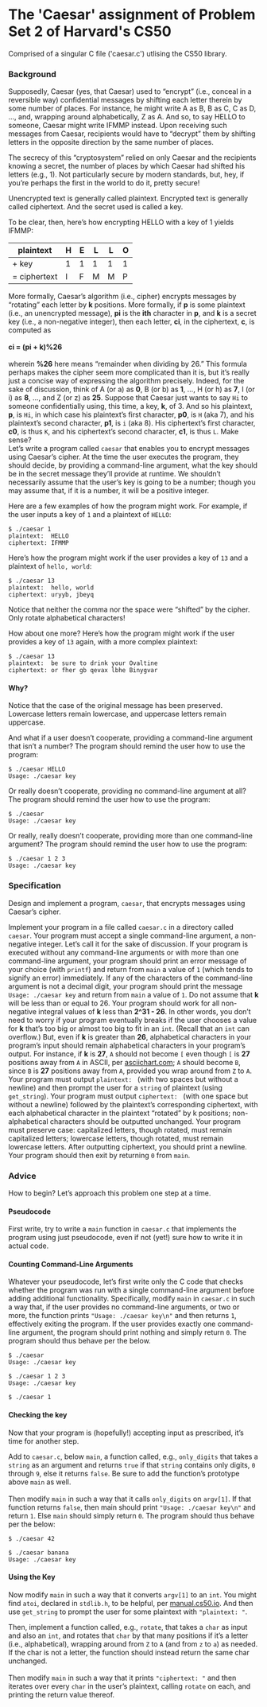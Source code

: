 # The 'Caesar' assignment of Problem Set 2 of Harvard's CS50

Comprised of a singular C file ('caesar.c') utlising the CS50 library.

### Background

Supposedly, Caesar (yes, that Caesar) used to “encrypt” (i.e., conceal in a reversible way) confidential messages by shifting each letter therein by some number of places. For instance, he might write A as B, B as C, C as D, …, and, wrapping around alphabetically, Z as A. And so, to say HELLO to someone, Caesar might write IFMMP instead. Upon receiving such messages from Caesar, recipients would have to “decrypt” them by shifting letters in the opposite direction by the same number of places.

The secrecy of this “cryptosystem” relied on only Caesar and the recipients knowing a secret, the number of places by which Caesar had shifted his letters (e.g., 1). Not particularly secure by modern standards, but, hey, if you’re perhaps the first in the world to do it, pretty secure!

Unencrypted text is generally called plaintext. Encrypted text is generally called ciphertext. And the secret used is called a key.

To be clear, then, here’s how encrypting HELLO with a key of 1 yields IFMMP:

| **plaintext** | H | E | L | L | O |
| --- | --- | --- | --- | --- | --- |
| + key | 1 | 1 | 1 | 1 | 1 |
| = ciphertext | I | F | M | M | P |

More formally, Caesar’s algorithm (i.e., cipher) encrypts messages by “rotating” each letter by **k** positions. More formally, if **p** is some plaintext (i.e., an unencrypted message), **pi** is the **ith** character in **p**, and **k** is a secret key (i.e., a non-negative integer), then each letter, **ci**, in the ciphertext, **c**, is computed as
<br>
<br>
**ci = (pi + k)%26**
<br>
<br>
wherein **%26** here means “remainder when dividing by 26.” This formula perhaps makes the cipher seem more complicated than it is, but it’s really just a concise way of expressing the algorithm precisely. Indeed, for the sake of discussion, think of A (or a) as **0**, B (or b) as **1**, …, H (or h) as **7**, I (or i) as **8**, …, and Z (or z) as **25**. Suppose that Caesar just wants to say ```Hi``` to someone confidentially using, this time, a key, **k**, of 3. And so his plaintext, **p**, is ```Hi```, in which case his plaintext’s first character, **p0**, is ```H``` (aka 7), and his plaintext’s second character, **p1**, is ```i``` (aka 8). His ciphertext’s first character, **c0**, is thus ```K```, and his ciphertext’s second character, **c1**, is thus ```L```. Make sense?
<br>
Let’s write a program called ```caesar``` that enables you to encrypt messages using Caesar’s cipher. At the time the user executes the program, they should decide, by providing a command-line argument, what the key should be in the secret message they’ll provide at runtime. We shouldn’t necessarily assume that the user’s key is going to be a number; though you may assume that, if it is a number, it will be a positive integer.

Here are a few examples of how the program might work. For example, if the user inputs a key of ```1``` and a plaintext of ```HELLO```:
```
$ ./caesar 1
plaintext:  HELLO
ciphertext: IFMMP
```
Here’s how the program might work if the user provides a key of ```13``` and a plaintext of ```hello, world```:
```
$ ./caesar 13
plaintext:  hello, world
ciphertext: uryyb, jbeyq
```
Notice that neither the comma nor the space were “shifted” by the cipher. Only rotate alphabetical characters!

How about one more? Here’s how the program might work if the user provides a key of ```13``` again, with a more complex plaintext:
```
$ ./caesar 13
plaintext:  be sure to drink your Ovaltine
ciphertext: or fher gb qevax lbhe Binygvar
```
#### Why?
Notice that the case of the original message has been preserved. Lowercase letters remain lowercase, and uppercase letters remain uppercase.

And what if a user doesn’t cooperate, providing a command-line argument that isn’t a number? The program should remind the user how to use the program:
```
$ ./caesar HELLO
Usage: ./caesar key
```
Or really doesn’t cooperate, providing no command-line argument at all? The program should remind the user how to use the program:
```
$ ./caesar
Usage: ./caesar key
```
Or really, really doesn’t cooperate, providing more than one command-line argument? The program should remind the user how to use the program:
```
$ ./caesar 1 2 3
Usage: ./caesar key
```
### Specification
Design and implement a program, ```caesar```, that encrypts messages using Caesar’s cipher.

Implement your program in a file called ```caesar.c``` in a directory called ```caesar```.
Your program must accept a single command-line argument, a non-negative integer. Let’s call it  for the sake of discussion.
If your program is executed without any command-line arguments or with more than one command-line argument, your program should print an error message of your choice (with ```printf```) and return from ```main``` a value of ```1``` (which tends to signify an error) immediately.
If any of the characters of the command-line argument is not a decimal digit, your program should print the message ```Usage: ./caesar key``` and return from ```main``` a value of ```1```.
Do not assume that **k** will be less than or equal to 26. Your program should work for all non-negative integral values of **k** less than **2^31 - 26**. In other words, you don’t need to worry if your program eventually breaks if the user chooses a value for **k** that’s too big or almost too big to fit in an ```int```. (Recall that an ```int``` can overflow.) But, even if **k** is greater than **26**, alphabetical characters in your program’s input should remain alphabetical characters in your program’s output. For instance, if **k** is **27**, ```A``` should not become ```[``` even though ```[``` is **27** positions away from ```A``` in ASCII, per [asciichart.com](https://www.asciichart.com/); ```A``` should become ```B```, since ```B``` is **27** positions away from ```A```, provided you wrap around from ```Z``` to ```A```.
Your program must output ```plaintext: ``` (with two spaces but without a newline) and then prompt the user for a ```string``` of plaintext (using ```get_string```).
Your program must output ```ciphertext: ``` (with one space but without a newline) followed by the plaintext’s corresponding ciphertext, with each alphabetical character in the plaintext “rotated” by k positions; non-alphabetical characters should be outputted unchanged.
Your program must preserve case: capitalized letters, though rotated, must remain capitalized letters; lowercase letters, though rotated, must remain lowercase letters.
After outputting ciphertext, you should print a newline. Your program should then exit by returning ```0``` from ```main```.

### Advice
How to begin? Let’s approach this problem one step at a time.
#### Pseudocode
First write, try to write a ```main``` function in ```caesar.c``` that implements the program using just pseudocode, even if not (yet!) sure how to write it in actual code.
#### Counting Command-Line Arguments
Whatever your pseudocode, let’s first write only the C code that checks whether the program was run with a single command-line argument before adding additional functionality.
Specifically, modify ```main``` in ```caesar.c``` in such a way that, if the user provides no command-line arguments, or two or more, the function prints ```"Usage: ./caesar key\n"``` and then returns ```1```, effectively exiting the program. If the user provides exactly one command-line argument, the program should print nothing and simply return ```0```. The program should thus behave per the below.
```
$ ./caesar
Usage: ./caesar key
```
```
$ ./caesar 1 2 3
Usage: ./caesar key
```
```
$ ./caesar 1
```
#### Checking the key
Now that your program is (hopefully!) accepting input as prescribed, it’s time for another step.

Add to ```caesar.c```, below ```main```, a function called, e.g., ```only_digits``` that takes a ```string``` as an argument and returns ```true``` if that ```string``` contains only digits, ```0``` through ```9```, else it returns ```false```. Be sure to add the function’s prototype above ```main``` as well.
<br>
<br>
Then modify ```main``` in such a way that it calls ```only_digits``` on ```argv[1]```. If that function returns ```false```, then main should print ```"Usage: ./caesar key\n"``` and return ```1```. Else ```main``` should simply return ```0```. The program should thus behave per the below:
```
$ ./caesar 42
```
```
$ ./caesar banana
Usage: ./caesar key
```
#### Using the Key
Now modify ```main``` in such a way that it converts ```argv[1]``` to an ```int```. You might find ```atoi```, declared in ```stdlib.h```, to be helpful, per [manual.cs50.io](https://manual.cs50.io/). And then use ```get_string``` to prompt the user for some plaintext with ```"plaintext: "```.

Then, implement a function called, e.g., ```rotate```, that takes a ```char``` as input and also an ```int```, and rotates that ```char``` by that many positions if it’s a letter (i.e., alphabetical), wrapping around from ```Z``` to ```A``` (and from ```z``` to ```a```) as needed. If the char is not a letter, the function should instead return the same char unchanged.
<br>
<br>
Then modify ```main``` in such a way that it prints ```"ciphertext: "``` and then iterates over every ```char``` in the user’s plaintext, calling ```rotate``` on each, and printing the return value thereof.
